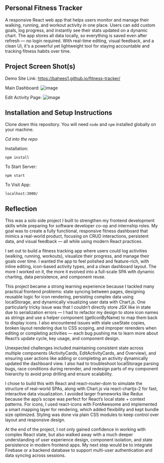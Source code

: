 ## Personal Fitness Tracker

A responsive React web app that helps users monitor and manage their walking, running, and workout activity in one place. Users can add custom goals, log progress, and instantly see their stats updated on a dynamic chart. The app stores all data locally, so everything is saved even after refresh — no login required. With real-time editing, visual feedback, and a clean UI, it's a powerful yet lightweight tool for staying accountable and tracking fitness habits over time.

## Project Screen Shot(s)

Demo Site Link: https://bahees1.github.io/fitness-tracker/

Main Dashboard:
![image](https://github.com/user-attachments/assets/db4d4a1f-bd93-4381-9101-5e7e980018f7)


Edit Activity Page:
![image](https://github.com/user-attachments/assets/afb5a7b7-272f-4173-8b2e-12923c9640f6)




## Installation and Setup Instructions

Clone down this repository. You will need `node` and `npm` installed globally on your machine.  

*Cd into the repo*

Installation:

`npm install`  

To Start Server:

`npm start`  

To Visit App:

`localhost:3000/`  

## Reflection

This was a solo side project I built to strengthen my frontend development skills while preparing for software developer co-op and internship roles. My goal was to create a fully functional, responsive fitness dashboard that mimics a real-world product, focusing on CRUD interactions, persistent data, and visual feedback — all while using modern React practices.

I set out to build a fitness tracking app where users could log activities (walking, running, workouts), visualize their progress, and manage their goals over time. I wanted the app to feel polished and feature-rich, with inline editing, icon-based activity types, and a clean dashboard layout. The more I worked on it, the more it evolved into a full-scale SPA with dynamic charting, data persistence, and component reuse.

This project became a strong learning experience because I tackled many practical frontend problems: state syncing between pages, designing reusable logic for icon rendering, persisting complex data using localStorage, and dynamically visualizing user data with Chart.js. One particularly tricky issue was that I couldn’t directly store JSX like <FaWalking /> in state due to serialization errors — I had to refactor my design to store icon names as strings and use a helper component (getIconByName) to map them back to display icons. I also encountered issues with stale useState copies, broken layout rendering due to CSS scoping, and improper rerenders when editing or completing activities — each bug pushing me to learn more about React’s update cycle, key usage, and component design.

Unexpected challenges included maintaining consistent state across multiple components (ActivityCards, EditActivityCards, and Overview), and ensuring user actions like adding or completing an activity dynamically updated the dashboard view. I also had to troubleshoot localStorage parsing bugs, race conditions during rerender, and redesign parts of my component hierarchy to avoid prop drilling and ensure scalability.

I chose to build this with React and react-router-dom to simulate the structure of real-world SPAs, along with Chart.js via react-chartjs-2 for fast, interactive data visualization. I avoided larger frameworks like Redux because the app’s scope was perfect for React’s local state + context patterns. For icons, I used react-icons with FontAwesome and implemented a smart mapping layer for rendering, which added flexibility and kept bundle size optimized. Styling was done via plain CSS modules to keep control over layout and responsive design.

At the end of the project, I not only gained confidence in working with complex React state, but also walked away with a much deeper understanding of user experience design, component isolation, and state persistence in modern frontend apps. My next step would be to integrate Firebase or a backend database to support multi-user authentication and data syncing across sessions.
